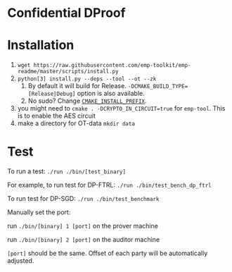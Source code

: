 # Confidential DProof

Installation
=====

1. `wget https://raw.githubusercontent.com/emp-toolkit/emp-readme/master/scripts/install.py`
2. `python[3] install.py --deps --tool --ot --zk`
    1. By default it will build for Release. `-DCMAKE_BUILD_TYPE=[Release|Debug]` option is also available.
    2. No sudo?
       Change [`CMAKE_INSTALL_PREFIX`](https://cmake.org/cmake/help/v2.8.8/cmake.html#variable%3aCMAKE_INSTALL_PREFIX).
3. you might need to `cmake . -DCRYPTO_IN_CIRCUIT=true` for `emp-tool`. This is to enable the AES circuit
4. make a directory for OT-data `mkdir data`

Test
=====
To run a test:
`./run ./bin/[test_binary]`

For example, to run test for DP-FTRL:
`./run ./bin/test_bench_dp_ftrl`

To run test for DP-SGD:
`./run ./bin/test_benchmark`

Manually set the port:

run `./bin/[binary] 1 [port]` on the prover machine

run `./bin/[binary] 2 [port]` on the auditor machine


`[port]` should be the same. Offset of each party will be automatically adjusted.

